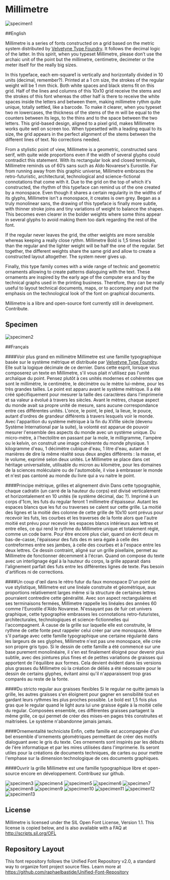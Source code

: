# Millimetre

![specimen1](https://github.com/jjjlllnnn/Millimetre/blob/master/documentation/specimen/web/specimen_millimetre_web.png)

##English

Millimetre is a series of fonts constructed on a grid based on the metric system distributed by [Velvetyne Type Foundry](http://velvetyne.fr). It follows the decimal logic of the latter. In this spirit, when you typeset Millimetre, please don’t use the archaic unit of the point but the millimetre, centimetre, decimeter or the meter itself for the really big sizes.

In this typeface, each em-square1 is vertically and horizontally divided in 10 units (decimal, remember?). Printed at a 1 cm size, the strokes of the regular weight will be 1 mm thick. Both white spaces and black stems fit on this grid. Half of the lines and columns of this 10x10 grid receive the stems and the strokes of this font whereas the other half is there to receive the white spaces inside the letters and between them, making millimetre rythm quite unique, totally settled, like a barcode. To make it clearer, when you typeset two m lowercases, the thickness of the stems of the m will be equal to the counters between its legs, to the thins and to the space between the two letters. This grid-based design, aligned to a pixel grid, makes Millimetre works quite well on screen too. When typesetted with a leading equal to its size, the grid appears in the perfect alignment of the stems between the different lines of text. No corrections needed.

From a stylistic point of view, Millimetre is a geometric, constructed sans serif, with quite wide proportions even if the width of several glyphs could contradict this statement. With its rectangular look and closed terminals, Millimetre reminds us of 60’s sans such as Aldo Novarese's Eurostile. Far from running away from this graphic universe, Millimetre embraces the retro-futuristic, architectural, technological and science-fictional connotations that come with it. Due to the grid on the top of which it's constructed, the rhythm of this typeface can remind us of the one created by a monospace. Even though it shares  a certain regularity in the widths of its glyphs, Millimetre isn't a monospace, it creates is own grey. Began as a truly monolinear sans, the drawing of this typeface is finally more subtle, with thinner stroke joins and tiny variations of weight to balance the shapes. This becomes even clearer in the bolder weights where some thins appear in several glyphs to avoid making them too dark regarding the rest of the font.

If the regular never leaves the grid, the other weights are more sensible whereas keeping a really close rythm. Millimetre Bold is 1,5 times bolder than the regular and the lighter weight will be half the one of the regular. Set together, the different weights share the same grid and allow to create a constructed layout altogether. The system never gives up.

Finally, this type family comes with a wide range of technic and geometric ornaments allowing to create patterns dialoguing with the text. These ornaments are inspired by the early age of the computer era and by the technical graphs used in the printing business. Therefore, they can be really useful to layout technical documents, maps, or to accompany and put the emphasis on the technological look of the font on graphical documents.

Millimetre is a libre and open-source font currently still
in development. Contribute.

## Specimen

![specimen2](https://github.com/jjjlllnnn/Millimetre/blob/master/documentation/specimen/web/specimen_millimetre_web2.png)

##Français


####Voir plus grand en millimètre
Millimetre est une famille typographique basée sur le système métrique et distribuée par [Velvetyne Type Foundry](http://velvetyne.fr). Elle suit la logique décimale de ce dernier. Dans cette esprit, lorsque vous composerez un texte en Millimetre, s'il vous plait n'utilisez pas l'unité archaïque du point. Pensez plutôt à ces unités modernes et cohérentes que sont le millimètre, le centimètre, le décimètre ou le mètre lui-même, pour les très grandes tailles. Le point est apparu avant le système métrique. Il a été créé spécifiquement pour mesurer la taille des caractères dans l'imprimerie et sa valeur a évolué à travers les siècles. Avant le mètres, chaque aspect du monde avait sa propre unité de mesure, sans aucune correspondance entre ces différentes unités. L'once, le point, le pied, la lieue, le pouce, autant d'ordres de grandeur différents à travers lesquels voir le monde. Avec l'apparition du système métrique à la fin du XVIIIe siècle (devenu Système International par la suite), la volonté est apparue de pouvoir mesurer l'ensemble des aspects du monde avec un système unique. Du micro-mètre, à l'hectolitre en passant par la mole, le milligramme, l'ampère ou le kelvin, on construit une image cohérente du monde physique. 1 kilogramme d'eau, 1 décimètre cubique d'eau, 1 litre d'eau, autant de manières de dire la même réalité sous deux angles différents : la masse, et le volume, exprimé selon deux unités. Le Millimetre se place dans cet héritage universaliste, utilisable du micron au kilomètre, pour les domaines de la sciences moléculaire ou de l'automobile, il vise à embrasser le monde et n'est pas cantoné au monde du livre qui a vu naitre le point.

####Principe métrique, grilles et alignement divin
Dans cette typographie, chaque cadratin (un carré de la hauteur du corps) est divisé verticalement et horizontalement en 10 unités (le système décimal, dac ?). Imprimé à un corps d'1cm, les futs du regular feront 1 millimetre d'épaisseur. Autant les espaces blancs que les fut ou traverses se calent sur cette grille. La moitié des lignes et la moitié des colonne de cette grille de 10x10 sont prévus pour recevoir les futs, les courbes et les traverses de la fonte alors que l'autre moitié est prévu pour recevoir les espaces blancs intérieurs aux lettres et entre elles, ce qui rend le rythme du Millimetre unique et totalement réglé, comme un code barre. Pour être encore plus clair, quand on écrit deux m bas-de-casse, l'épaisseur des futs des m sera égale à celle des contreformes entre ses jambes, à celle des courbes et à l'espace entre les deux lettres. Ce dessin contraint, aligné sur un grille pixellaire, permet au  Millimetre de fonctionner décemment à l'écran. Quand on compose du texte avec un interlignage égal à la hauteur du corps, la grille apparait dans l'alignement parfait des futs entre les différentes lignes de texte. Pas besoin d'artifices ni de corrections.

####Un coup d'œil dans le rétro futur du faux monospace
D'un point de vue stylistique, Millimetre est une linéale construite et géométrique, aux proportions relativement larges même si la structure de certaines lettres pourraient contredire cette généralité. Avec son aspect rectangulaires et ses terminaisons fermées, Millimetre rappelle les linéales des années 60 comme l'Eurostile d'Aldo Novarese. N'essayant pas de fuir cet univers graphique, cette typographie embrasses les connotations retro-futuristes, architecturales, technologiques et science-fictionnelles qui l'accompagnent. À cause de la grille sur laquelle elle est construite, le rythme de cette fonte peut rappeler celui créer par une monospace. Même s'il partage avec cette famille typographique une certaine régularité dans les largeurs de ses glyphes, Millimetre n'est pas une monospace, elle crée son propre gris typo. Si le dessin de cette famille a été commencé sur une base purement monolinéaire, il s'en est finalement éloigné pour devenir plus subtile, avec des jointures plus fines et de petites variations de graisses qui apportent de l'équilibre aux formes. Cela devient évident dans les versions plus grasses du Millimetre où la création de déliés a été nécessaire pour le dessin de certains glyphes, évitant ainsi qu'il n'apparaissent trop gras comparés au reste de la fonte.

####Du stricto regular aux graisses flexibles
Si le regular ne quitte jamais la grille, les autres graisses s'en éloignent pour gagner en sensibilité tout en gardant leurs rythmes les plus proches possible. Le bold est 1,5 fois plus gras que le regular quand le light aura lui une graisse égale à la moitié celle du regular. Composées ensemble, ces différentes graisses partagent la même grille, ce qui permet de créer des mises-en pages très construites et maitrisées. Le système n'abandonne jamais jamais.

####Ornementalité techniciste
Enfin, cette famille est accompagnée d'un bel ensemble d'ornements géométriques permettant de créer des motifs dialoguant avec le gris du texte. Ces ornements sont inspirés par les débuts de l'ère informatique et par les mires utilisées dans l'imprimerie. Ils seront utiles pour la créations de documents techniques, de cartes ou pour mettre l'emphase sur la dimension technologique de ces documents graphiques.

####Ouvrir la grille
Millimetre est une famille typographique libre et open-source encore en développement. Contribuez sur github.

![specimen3](https://github.com/jjjlllnnn/Millimetre/blob/master/documentation/specimen/web/specimen_millimetre_web3.png)
![specimen4](https://github.com/jjjlllnnn/Millimetre/blob/master/documentation/specimen/web/specimen_millimetre_web4.png)
![specimen5](https://github.com/jjjlllnnn/Millimetre/blob/master/documentation/specimen/web/specimen_millimetre_web5.png)
![specimen6](https://github.com/jjjlllnnn/Millimetre/blob/master/documentation/specimen/web/specimen_millimetre_web6.png)
![specimen7](https://github.com/jjjlllnnn/Millimetre/blob/master/documentation/specimen/web/specimen_millimetre_web7.png)
![specimen8](https://github.com/jjjlllnnn/Millimetre/blob/master/documentation/specimen/web/specimen_millimetre_web8.png)
![specimen9](https://github.com/jjjlllnnn/Millimetre/blob/master/documentation/specimen/web/specimen_millimetre_web9.png)
![specimen10](https://github.com/jjjlllnnn/Millimetre/blob/master/documentation/specimen/web/specimen_millimetre_web10.png)
![specimen11](https://github.com/jjjlllnnn/Millimetre/blob/master/documentation/specimen/web/specimen_millimetre_web11.png)
![specimen12](https://github.com/jjjlllnnn/Millimetre/blob/master/documentation/specimen/web/specimen_millimetre_web12.png)
![specimen13](https://github.com/jjjlllnnn/Millimetre/blob/master/documentation/specimen/web/specimen_millimetre_web13.png)

## License

Millimetre is licensed under the SIL Open Font License, Version 1.1. 
This license is copied below, and is also available with a FAQ at 
http://scripts.sil.org/OFL

## Repository Layout

This font repository follows the Unified Font Repository v2.0, 
a standard way to organize font project source files. Learn more at 
https://github.com/raphaelbastide/Unified-Font-Repository

